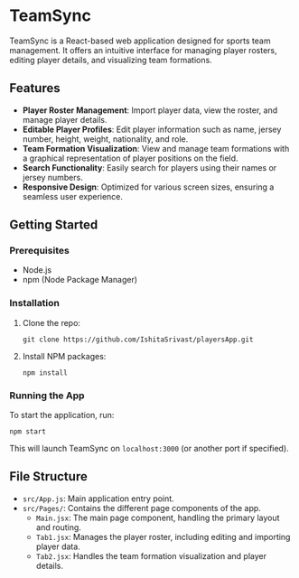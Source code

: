 # TeamSync

TeamSync is a React-based web application designed for sports team management. It offers an intuitive interface for managing player rosters, editing player details, and visualizing team formations.

## Features

- **Player Roster Management**: Import player data, view the roster, and manage player details.
- **Editable Player Profiles**: Edit player information such as name, jersey number, height, weight, nationality, and role.
- **Team Formation Visualization**: View and manage team formations with a graphical representation of player positions on the field.
- **Search Functionality**: Easily search for players using their names or jersey numbers.
- **Responsive Design**: Optimized for various screen sizes, ensuring a seamless user experience.

## Getting Started

### Prerequisites

- Node.js
- npm (Node Package Manager)

### Installation

1. Clone the repo:
   ```
   git clone https://github.com/IshitaSrivast/playersApp.git
   ```
2. Install NPM packages:
   ```
   npm install
   ```

### Running the App

To start the application, run:
```
npm start
```

This will launch TeamSync on `localhost:3000` (or another port if specified).

## File Structure

- `src/App.js`: Main application entry point.
- `src/Pages/`: Contains the different page components of the app.
  - `Main.jsx`: The main page component, handling the primary layout and routing.
  - `Tab1.jsx`: Manages the player roster, including editing and importing player data.
  - `Tab2.jsx`: Handles the team formation visualization and player details.
